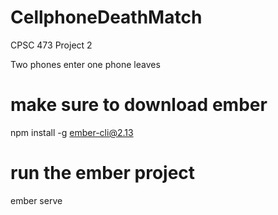 # CellphoneDeathMatch
CPSC 473 Project 2

Two phones enter one phone leaves

# make sure to download ember
npm install -g ember-cli@2.13

# run the ember project
ember serve
